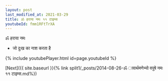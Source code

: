 ```yaml
---
layout: post
last_modified_at: 2021-03-29
title: ॐ हराया नमः ११ टाइम्स
youtubeId: fmm1RFtTrXA
---
```

 
 
 ॐ हराया नमः  
 
 -  जो दुःख का नाश करता है 
 
  
 
  
 
 
 
 
 
 


{% include youtubePlayer.html id=page.youtubeId %}
 
[Next]({{ site.baseurl }}{% link  split1/_posts/2014-08-26-ॐ ावार्थमणेभ्यो वपुषे नमः ११ टाइम्स.md%})
 
